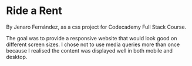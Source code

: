 # Ride a Rent

By Jenaro Fernández, as a css project for Codecademy Full Stack Course.

The goal was to provide a responsive website that would look good on different
screen sizes. I chose not to use media queries more than once because I realised
the content was displayed well in both mobile and desktop.
